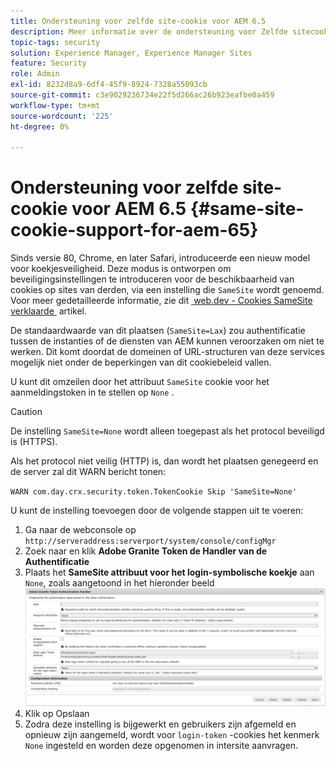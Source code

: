 ```yaml
---
title: Ondersteuning voor zelfde site-cookie voor AEM 6.5
description: Meer informatie over de ondersteuning voor Zelfde sitecookie voor AEM 6.5.
topic-tags: security
solution: Experience Manager, Experience Manager Sites
feature: Security
role: Admin
exl-id: 8232d8a9-6df4-45f9-8924-7328a55093cb
source-git-commit: c3e9029236734e22f5d266ac26b923eafbe0a459
workflow-type: tm+mt
source-wordcount: '225'
ht-degree: 0%

---
```


# Ondersteuning voor zelfde site-cookie voor AEM 6.5 {#same-site-cookie-support-for-aem-65}

Sinds versie 80, Chrome, en later Safari, introduceerde een nieuw model voor koekjesveiligheid. Deze modus is ontworpen om beveiligingsinstellingen te introduceren voor de beschikbaarheid van cookies op sites van derden, via een instelling die `SameSite` wordt genoemd. Voor meer gedetailleerde informatie, zie dit [&#x200B; web.dev - Cookies SameSite verklaarde &#x200B;](https://web.dev/samesite-cookies-explained/) artikel.

De standaardwaarde van dit plaatsen (`SameSite=Lax`) zou authentificatie tussen de instanties of de diensten van AEM kunnen veroorzaken om niet te werken. Dit komt doordat de domeinen of URL-structuren van deze services mogelijk niet onder de beperkingen van dit cookiebeleid vallen.

U kunt dit omzeilen door het attribuut `SameSite` cookie voor het aanmeldingstoken in te stellen op `None` .

>[!CAUTION]
>
>De instelling `SameSite=None` wordt alleen toegepast als het protocol beveiligd is (HTTPS).
>
>Als het protocol niet veilig (HTTP) is, dan wordt het plaatsen genegeerd en de server zal dit WARN bericht tonen:
>
>`WARN com.day.crx.security.token.TokenCookie Skip 'SameSite=None'`

U kunt de instelling toevoegen door de volgende stappen uit te voeren:

1. Ga naar de webconsole op `http://serveraddress:serverport/system/console/configMgr`
1. Zoek naar en klik **Adobe Granite Token de Handler van de Authentificatie**
1. Plaats het **SameSite attribuut voor het login-symbolische koekje** aan `None`, zoals aangetoond in het hieronder beeld
   ![&#x200B; gelijk &#x200B;](assets/samesite1.png)
1. Klik op Opslaan
1. Zodra deze instelling is bijgewerkt en gebruikers zijn afgemeld en opnieuw zijn aangemeld, wordt voor `login-token` -cookies het kenmerk `None` ingesteld en worden deze opgenomen in intersite aanvragen.

